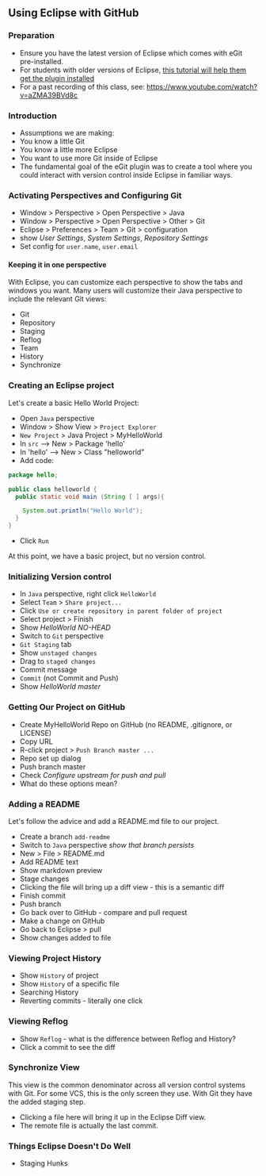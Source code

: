 ## Using Eclipse with GitHub

### Preparation

- Ensure you have the latest version of Eclipse which comes with eGit pre-installed.
- For students with older versions of Eclipse, [this tutorial will help them get the plugin installed](http://eclipsesource.com/blogs/tutorials/egit-tutorial/)
- For a past recording of this class, see: https://www.youtube.com/watch?v=aZMA39BVd8c

### Introduction

- Assumptions we are making:
 - You know a little Git
 - You know a little more Eclipse
 - You want to use more Git inside of Eclipse
- The fundamental goal of the eGit plugin was to create a tool where you could interact with version control inside Eclipse in familiar ways.

### Activating Perspectives and Configuring Git

- Window > Perspective > Open Perspective > Java
- Window > Perspective > Open Perspective > Other > Git
- Eclipse > Preferences > Team > Git > configuration
- show _User Settings_, _System Settings_, _Repository Settings_
- Set config for `user.name`, `user.email`

#### Keeping it in one perspective

With Eclipse, you can customize each perspective to show the tabs and windows you want. Many users will customize their Java perspective to include the relevant Git views:

- Git
 - Repository
 - Staging
 - Reflog
- Team
 - History
 - Synchronize

### Creating an Eclipse project

Let's create a basic Hello World Project:

- Open `Java` perspective
- Window > Show View > `Project Explorer`
- `New Project` > Java Project > MyHelloWorld
- In `src` --> New > Package 'hello'
- In 'hello' --> New > Class "helloworld"
- Add code:

```Java
package hello;

public class helloworld {
  public static void main (String [ ] args){

    System.out.println("Hello World");
  }
}
```
- Click `Run`

At this point, we have a basic project, but no version control.

### Initializing Version control

- In `Java` perspective, right click `HelloWorld`
- Select `Team` > `Share project...`
- Click `Use or create repository in parent folder of project`
- Select project > Finish
- Show _HelloWorld NO-HEAD_
- Switch to `Git` perspective
- `Git Staging` tab
- Show `unstaged changes`
- Drag to `staged changes`
- Commit message
- `Commit` (not Commit and Push)
- Show _HelloWorld master_

### Getting Our Project on GitHub

- Create MyHelloWorld Repo on GitHub (no README, .gitignore, or LICENSE)
- Copy URL
- R-click project > `Push Branch master ...`
- Repo set up dialog
- Push branch master
- Check _Configure upstream for push and pull_
- What do these options mean?

### Adding a README

Let's follow the advice and add a README.md file to our project.

- Create a branch `add-readme`
- Switch to `Java` perspective _show that branch persists_
- New > File > README.md
- Add README text
- Show markdown preview
- Stage changes
- Clicking the file will bring up a diff view - this is a semantic diff
- Finish commit
- Push branch
- Go back over to GitHub - compare and pull request
- Make a change on GitHub
- Go back to Eclipse > pull
- Show changes added to file

### Viewing Project History
- Show `History` of project
- Show `History` of a specific file
- Searching History
- Reverting commits - literally one click

### Viewing Reflog

- Show `Reflog` - what is the difference between Reflog and History?
- Click a commit to see the diff

### Synchronize View

This view is the common denominator across all version control systems with Git. For some VCS, this is the only screen they use. With Git they have the added staging step.

- Clicking a file here will bring it up in the Eclipse Diff view.
- The remote file is actually the last commit.

### Things Eclipse Doesn't Do Well

- Staging Hunks
